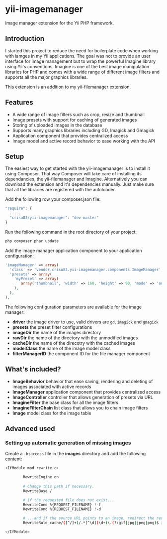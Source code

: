 yii-imagemanager
================

Image manager extension for the Yii PHP framework.

## Introduction

I started this project to reduce the need for boilerplate code when working with iamges in my Yii applications.
The goal was not to provide an user interface for image management but to wrap the powerful Imagine library using
Yii's conventions. Imagine is one of the best image manipulation libraries for PHP and comes with a wide range
of different image filters and supports all the major graphics libraries. 

This extension is an addition to my yii-filemanager extension.

## Features

* A wide range of image filters such as crop, resize and thumbnail
* Image presets with support for caching of generated images
* Storing of uploaded images in the database
* Supports many graphics libraries including GD, Imagick and Gmagick
* Application component that provides centralized access
* Image model and active record behavior to ease working with the API

## Setup

The easiest way to get started with the yii-imagemanager is to install it using Composer.
That way Composer will take care of installing its dependancies, the yii-filemanager and Imagine.
Alternatively you can download the extension and it's dependencies manually.
Just make sure that all the libraries are registered with the autoloader.

Add the following row your composer.json file:

```js
"require": {
  .....
  "crisu83/yii-imagemanager": "dev-master"
}
```

Run the following command in the root directory of your project:

```bash
php composer.phar update
```

Add the image manager application component to your application configuration:

```php
'imageManager' => array(
  'class' => 'vendor.crisu83.yii-imagemanager.components.ImageManager',
  'presets' => array(
    'myPreset' => array(
       array('thumbnail', 'width' => 160, 'height' => 90, 'mode' => 'outbound'),
    ),
  ),
),
```

The following configuration parameters are available for the image manager:

* **driver** the image driver to use, valid drivers are ```gd```, ```imagick``` and ```gmagick```
* **presets** the preset filter configurations
* **imageDir** the name of the images directory
* **rawDir** the name of the directory with the unmodified images
* **cacheDir** the name of the direcotry with the cached images
* **modelClass** the name of the image model class
* **filterManagerID** the component ID for the file manager component

## What's included?

* **ImageBehavior** behavior that ease saving, rendering and deleting of images associated with active records
* **ImageManager** application component that provides centralized access
* **ImageController** controller that allows generation of presets via URL
* **ImagineFilter** the base class for all the image filters
* **ImagineFilterChain** list class that allows you to chain image filters
* **Image** model class for the image table

## Advanced used

### Setting up automatic generation of missing images

Create a ```.htaccess``` file in the **images** directory and add the following content:

```bash
<IfModule mod_rewrite.c>

        RewriteEngine on
        
        # Change this path if necessary.
        RewriteBase /

        # If the requested file does not exist...
        RewriteCond %{REQUEST_FILENAME} !-f
        RewriteCond %{REQUEST_FILENAME} !-d

        # ...and if the source URL points to an image, redirect the request to the image controller.
        RewriteRule cache/([^/]+)/.*[^\d](\d+)\.(?:gif|jpg|jpeg|png)$ image/createPreset?id=$2&name=$1 [L,R,QSA]

</IfModule>
```
